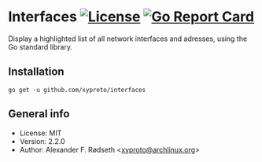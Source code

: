# Interfaces [![License](http://img.shields.io/badge/license-MIT-blue.svg?style=flat)](https://raw.githubusercontent.com/xyproto/interfaces/master/LICENSE) [![Go Report Card](https://goreportcard.com/badge/github.com/xyproto/interfaces)](https://goreportcard.com/report/github.com/xyproto/interfaces)

Display a highlighted list of all network interfaces and adresses, using the Go standard library.

## Installation

    go get -u github.com/xyproto/interfaces

## General info

* License: MIT
* Version: 2.2.0
* Author: Alexander F. Rødseth &lt;xyproto@archlinux.org&gt;
